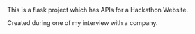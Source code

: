 This is a flask project which has APIs for a Hackathon Website.

Created during one of my interview with a company.
